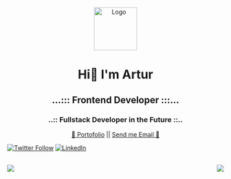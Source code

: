 <br />
<p align="center">
  <a href="https://github.com/Elldrigar">
    <img src="https://gawron.me/gawronLogo.png" alt="Logo" width="100">
  </a>

  <h1 align="center">Hi👋  I'm Artur</h1>
  <h2 align="center">...::: Frontend Developer :::...</h2>
  <h3 align="center">  ..:: Fullstack Developer in the Future ::..  </h3>
  <p align="center">
    <a href="https://gawron.me">💼 Portofolio</a>
    ||
    <a href="mailto:artur@gawron.me">Send me Email 📧</a>
  </p>
 
[![Twitter Follow][twitterbadge-url]][twitter-url]
[![LinkedIn][linkedin-shield]][linkedin-url]

<br>

<img align="left" src="https://github-readme-stats.vercel.app/api?username=Elldrigar&count_private=true&show_icons=true&theme=synthwave" />
<img align="right" src="https://github-readme-stats.vercel.app/api/top-langs/?username=Elldrigar" />

<!-- LINKS -->

[twitterbadge-url]: https://badgen.net/twitter/follow/Elldrigar?icon=twitter
[twitter-url]: https://twitter.com/Elldrigar
[linkedin-shield]: https://img.shields.io/badge/-LinkedIn-black.svg?style=flat-square&logo=linkedin&colorB=555
[linkedin-url]: https://www.linkedin.com/in/artur-gawron-41bb40138/
